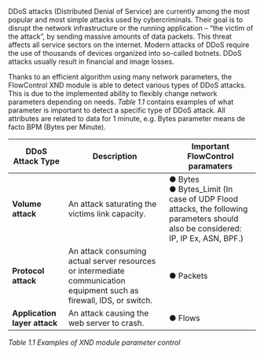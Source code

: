 DDoS attacks (Distributed Denial of Service) are currently among the most popular and most simple attacks used by cybercriminals. Their goal is to disrupt the network infrastructure or the running application – “the victim of the attack”, by sending massive amounts of data packets. This threat affects all service sectors on the internet. Modern attacks of DDoS require the use of thousands of devices organized into so-called botnets. DDoS attacks usually result in financial and image losses.

Thanks to an efficient algorithm using many network parameters, the FlowControl XND module is able to detect various types of DDoS attacks. This is due to the implemented ability to flexibly change network parameters depending on needs. *Table 1.1* contains examples of what parameter is important to detect a specific type of DDoS attack. All attributes are related to data for 1 minute, e.g. Bytes parameter means de facto BPM (Bytes per Minute).

| **DDoS Attack Type** | **Description**                                              | **Important FlowControl  paramaters**                        |
| ----------------------------- | ------------------------------------------------------------ | ------------------------------------------------------------ |
| **Volume attack**             | An attack saturating the victims link capacity.              | ●     Bytes <br />●     Bytes_Limit  (In case of UDP Flood attacks, the following parameters should also be considered: IP, IP Ex, ASN, BPF.) |
| **Protocol attack**              | An attack consuming actual server resources or  intermediate communication equipment such as firewall, IDS, or switch. | ●     Packets                                                |
| **Application layer  attack** | An attack causing the web server to crash.                   | ●     Flows                                                  |

*Table 1.1 Examples of* *XND module parameter control*
